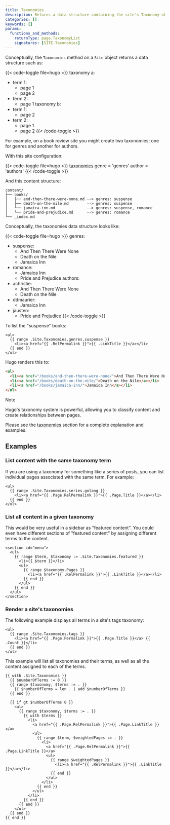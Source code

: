 ```yaml
---
title: Taxonomies
description: Returns a data structure containing the site's Taxonomy objects, the terms within each Taxonomy object, and the pages to which the terms are assigned.
categories: []
keywords: []
params:
  functions_and_methods:
    returnType: page.TaxonomyList
    signatures: [SITE.Taxonomies]
---
```


Conceptually, the `Taxonomies` method on a `Site` object returns a data structure such&nbsp;as:

<!-- markdownlint-disable MD007 MD032 -->
{{< code-toggle file=hugo >}}
taxonomy a:
  - term 1:
    - page 1
    - page 2
  - term 2:
    - page 1
taxonomy b:
  - term 1:
    - page 2
  - term 2:
    - page 1
    - page 2
{{< /code-toggle >}}
<!-- markdownlint-enable MD007 MD032 -->

For example, on a book review site you might create two taxonomies; one for genres and another for authors.

With this site configuration:

{{< code-toggle file=hugo >}}
[taxonomies]
genre = 'genres'
author = 'authors'
{{< /code-toggle >}}

And this content structure:

```tree
content/
├── books/
│   ├── and-then-there-were-none.md --> genres: suspense
│   ├── death-on-the-nile.md        --> genres: suspense
│   └── jamaica-inn.md              --> genres: suspense, romance
│   └── pride-and-prejudice.md      --> genres: romance
└── _index.md
```

Conceptually, the taxonomies data structure looks like:

<!-- markdownlint-disable MD007 MD032 -->
{{< code-toggle file=hugo >}}
genres:
  - suspense:
    - And Then There Were None
    - Death on the Nile
    - Jamaica Inn
  - romance:
    - Jamaica Inn
    - Pride and Prejudice
authors:
  - achristie:
    - And Then There Were None
    - Death on the Nile
  - ddmaurier:
    - Jamaica Inn
  - jausten:
    - Pride and Prejudice
{{< /code-toggle >}}
<!-- markdownlint-enable MD007 MD032 -->

To list the "suspense" books:

```go-html-template
<ul>
  {{ range .Site.Taxonomies.genres.suspense }}
    <li><a href="{{ .RelPermalink }}">{{ .LinkTitle }}</a></li>
  {{ end }}
</ul>
```

Hugo renders this to:

```html
<ul>
  <li><a href="/books/and-then-there-were-none/">And Then There Were None</a></li>
  <li><a href="/books/death-on-the-nile/">Death on the Nile</a></li>
  <li><a href="/books/jamaica-inn/">Jamaica Inn</a></li>
</ul>
```

> [!note]
> Hugo's taxonomy system is powerful, allowing you to classify content and create relationships between pages.
>
> Please see the [taxonomies][] section for a complete explanation and examples.

## Examples

### List content with the same taxonomy term

If you are using a taxonomy for something like a series of posts, you can list individual pages associated with the same term. For example:

```go-html-template
<ul>
  {{ range .Site.Taxonomies.series.golang }}
    <li><a href="{{ .Page.RelPermalink }}">{{ .Page.Title }}</a></li>
  {{ end }}
</ul>
```

### List all content in a given taxonomy

This would be very useful in a sidebar as "featured content". You could even have different sections of "featured content" by assigning different terms to the content.

```go-html-template
<section id="menu">
  <ul>
    {{ range $term, $taxonomy := .Site.Taxonomies.featured }}
      <li>{{ $term }}</li>
      <ul>
        {{ range $taxonomy.Pages }}
          <li><a href="{{ .RelPermalink }}">{{ .LinkTitle }}</a></li>
        {{ end }}
      </ul>
    {{ end }}
  </ul>
</section>
```

### Render a site's taxonomies

The following example displays all terms in a site's tags taxonomy:

```go-html-template
<ul>
  {{ range .Site.Taxonomies.tags }}
    <li><a href="{{ .Page.Permalink }}">{{ .Page.Title }}</a> {{ .Count }}</li>
  {{ end }}
</ul>
```

This example will list all taxonomies and their terms, as well as all the content assigned to each of the terms.

```go-html-template {file="layouts/_partials/all-taxonomies.html"}
{{ with .Site.Taxonomies }}
  {{ $numberOfTerms := 0 }}
  {{ range $taxonomy, $terms := . }}
    {{ $numberOfTerms = len . | add $numberOfTerms }}
  {{ end }}

  {{ if gt $numberOfTerms 0 }}
    <ul>
      {{ range $taxonomy, $terms := . }}
        {{ with $terms }}
          <li>
            <a href="{{ .Page.RelPermalink }}">{{ .Page.LinkTitle }}</a>
            <ul>
              {{ range $term, $weightedPages := . }}
                <li>
                  <a href="{{ .Page.RelPermalink }}">{{ .Page.LinkTitle }}</a>
                  <ul>
                    {{ range $weightedPages }}
                      <li><a href="{{ .RelPermalink }}">{{ .LinkTitle }}</a></li>
                    {{ end }}
                  </ul>
                </li>
              {{ end }}
            </ul>
          </li>
        {{ end }}
      {{ end }}
    </ul>
  {{ end }}
{{ end }}
```

[taxonomies]: /content-management/taxonomies/
